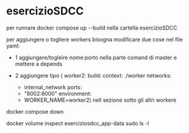 # esercizioSDCC


per runnare docker compose up --build nella cartella esercizioSDCC

per aggiungere o togliere workers bisogna modificare due cose nel file yaml:
- 1 aggiungere/togleire nome:porto nella parte comand di master e mettere a depends

- 2 aggiungere tipo (  worker2:
  build:
  context: ./worker
  networks:
  - internal_network
  ports:
  - "8002:8000"
  environment:
  - WORKER_NAME=worker2) nell sezione sotto gli altri workere


docker compose down

docker volume inspect eserciziosdcc_app-data
sudo ls -l <mountPointDelVOlume>
